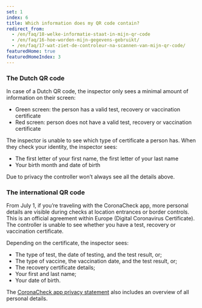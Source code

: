 ```yaml
---
set: 1
index: 6
title: Which information does my QR code contain?
redirect_from: 
  - /en/faq/18-welke-informatie-staat-in-mijn-qr-code
  - /en/faq/16-hoe-worden-mijn-gegevens-gebruikt/
  - /en/faq/17-wat-ziet-de-controleur-na-scannen-van-mijn-qr-code/
featuredHome: true
featuredHomeIndex: 3
---
```

### The Dutch QR code
In case of a Dutch QR code, the inspector only sees a minimal amount of information on their screen:

- Green screen: the person has a valid test, recovery or vaccination certificate
- Red screen: person does not have a valid test, recovery or vaccination certificate

The inspector is unable to see which type of certificate a person has. When they check your identity, the inspector sees:

- The first letter of your first name, the first letter of your last name
- Your birth month and date of birth

Due to privacy the controller won’t always see all the details above.

### The international QR code
From July 1, if you’re traveling with the CoronaCheck app, more personal details are visible during checks at location entrances or border controls. This is an official agreement within Europe (Digital Coronavirus Certificate). The controller is unable to see whether you have a test, recovery or vaccination certificate. 
 
Depending on the certificate, the inspector sees:
- The type of test, the date of testing, and the test result, or;
- The type of vaccine, the vaccination date, and the test result, or;
- The recovery certificate details;
- Your first and last name;
- Your date of birth.

The [CoronaCheck app privacy statement](/en/privacy) also includes an overview of all personal details.
